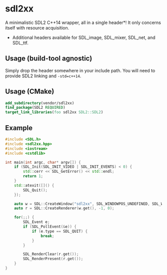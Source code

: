 # sdl2xx

A minimalistic SDL2 C++14 wrapper, all in a single header*! It only concerns itself with resource acquisition.

* Additional headers available for SDL_image, SDL_mixer, SDL_net, and SDL_ttf.

## Usage (build-tool agnostic)
Simply drop the header somewhere in your include path. You will need to provide SDL2 linking and `-std=c++14`.

## Usage (CMake)

```cmake
add_subdirectory(vendor/sdl2xx)
find_package(SDL2 REQUIRED)
target_link_libraries(foo sdl2xx SDL2::SDL2)
```

## Example

```c++
#include <SDL.h>
#include <sdl2xx.hpp>
#include <iostream>
#include <cstdlib>

int main(int argc, char* argv[]) {
	if (SDL_Init(SDL_INIT_VIDEO | SDL_INIT_EVENTS) < 0) {
		std::cerr << SDL_GetError() << std::endl;
		return 1;
	}
	std::atexit([]() {
		SDL_Quit();
	});

	auto w = SDL::CreateWindow("sdl2xx", SDL_WINDOWPOS_UNDEFINED, SDL_WINDOWPOS_UNDEFINED, 640, 480, 0);
	auto r = SDL::CreateRenderer(w.get(), -1, 0);

	for(;;) {
		SDL_Event e;
		if (SDL_PollEvent(&e)) {
			if (e.type == SDL_QUIT) {
				break;
			}
		}

		SDL_RenderClear(r.get());
		SDL_RenderPresent(r.get());
	}
}
```


